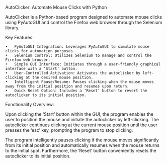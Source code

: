 AutoClicker: Automate Mouse Clicks with Python

AutoClicker is a Python-based program designed to automate mouse clicks using PyAutoGUI and control the Firefox web browser through the Selenium library.

Key Features:

	•	PyAutoGUI Integration: Leverages PyAutoGUI to simulate mouse clicks for automation purposes.
	•	Selenium Control: Utilizes Selenium to manage and control the Firefox web browser.
	•	Simple GUI Interface: Initiates through a user-friendly graphical interface with a ‘Start’ button.
	•	User-Controlled Activation: Activates the autoclicker by left-clicking at the desired mouse position.
	•	Intelligent Pause/Resume: Pauses clicking when the mouse moves away from the initial position and resumes upon return.
	•	Quick Reset Option: Includes a ‘Reset’ button to revert the autoclicker to its initial position.

Functionality Overview:

Upon clicking the ‘Start’ button within the GUI, the program enables the user to position the mouse and initiate the autoclicker by left-clicking. The autoclicker continues clicking at the current mouse position until the user presses the ‘esc’ key, prompting the program to stop clicking.

The program intelligently pauses clicking if the mouse moves significantly from its initial position and automatically resumes when the mouse returns to the initial spot. Furthermore, the ‘Reset’ button conveniently resets the autoclicker to its initial position.
